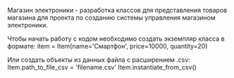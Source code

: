 Магазин электроники - разработка классов для представления товаров магазина для проекта по созданию системы управления магазином электроники.

Чтобы начать работу с кодом необходимо создать экземпляр класса в формате:
item = Item(name='Смартфон', price=10000, quantity=20)

Или создать объекты из данных файла с расширением .csv:
Item.path_to_file_csv = 'filename.csv' 
Item.instantiate_from_csv()
